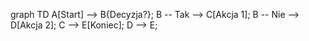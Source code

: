graph TD
    A[Start] --> B{Decyzja?};
    B -- Tak --> C[Akcja 1];
    B -- Nie --> D[Akcja 2];
    C --> E[Koniec];
    D --> E;
